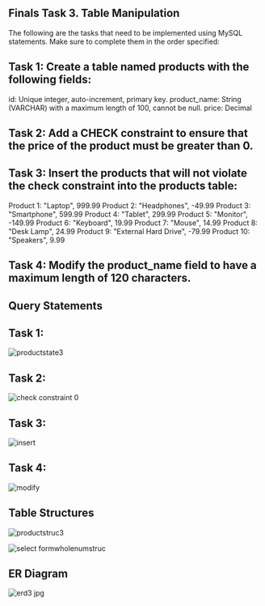 ## Finals Task 3. Table Manipulation
The following are the tasks that need to be implemented using MySQL statements. Make sure to complete them in the order specified:
## Task 1: Create a table named products with the following fields:
id: Unique integer, auto-increment, primary key.
product_name: String (VARCHAR) with a maximum length of 100, cannot be null.
price: Decimal
## Task 2: Add a CHECK constraint to ensure that the price of the product must be greater than 0.
## Task 3: Insert the products that will not violate the check constraint into the products table:
Product 1: "Laptop", 999.99
Product 2: "Headphones", -49.99
Product 3: "Smartphone", 599.99
Product 4: "Tablet", 299.99
Product 5: "Monitor", -149.99
Product 6: "Keyboard", 19.99
Product 7: "Mouse", 14.99
Product 8: "Desk Lamp", 24.99
Product 9: "External Hard Drive", -79.99
Product 10: "Speakers", 9.99
## Task 4: Modify the product_name field to have a maximum length of 120 characters.

## Query Statements

## Task 1:
![productstate3](https://github.com/user-attachments/assets/ef899599-6eba-46a1-9c33-a7cea8ceb890)



## Task 2:
![check constraint 0](https://github.com/user-attachments/assets/4bdfc14d-9e49-4215-ae0c-7e8410caea49)


## Task 3:
![insert](https://github.com/user-attachments/assets/823e652d-1774-43c8-be23-b6b934634fd2)


## Task 4:
![modify](https://github.com/user-attachments/assets/4e8eb304-2b44-495a-838d-ee194416b6b0)


## Table Structures

![productstruc3](https://github.com/user-attachments/assets/952b37ee-c627-4616-a5e6-fbded5934423)

![select formwholenumstruc](https://github.com/user-attachments/assets/1070fe46-9b25-42aa-a674-ab753024f33f)

## ER Diagram
![erd3 jpg](https://github.com/user-attachments/assets/42525e8f-2b1e-4ba2-86d0-83a7da378cb1)



